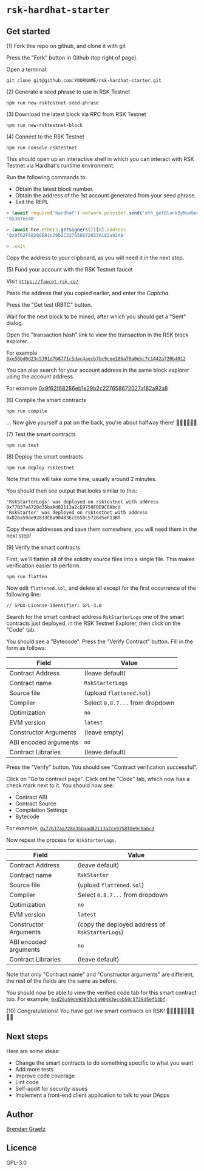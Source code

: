# `rsk-hardhat-starter`

## Get started

(1) Fork this repo on github, and clone it with git

Press the "Fork" button in Github (top right of page).

Open a terminal:

```shell
git clone git@github.com:YOURNAME/rsk-hardhat-starter.git
```

(2) Generate a seed phrase to use in RSK Testnet

```shell
npm run new-rsktestnet-seed-phrase
```

(3) Download the latest block via RPC from RSK Testnet

```shell
npm run new-rsktestnet-block
```

(4) Connect to the RSK Testnet

```shell
npm run console-rsktestnet
```

This should open up an interactive shell
in which you can interact with RSK Testnet
via Hardhat's runtime environment.

Run the following commands to:
- Obtain the latest block number.
- Obtain the address of the 1st account generated from your seed phrase.
- Exit the REPL

```js
> (await require('hardhat').network.provider.send('eth_getBlockByNumber', ['latest', false])).minimumGasPrice
'0x387ee40'

> (await hre.ethers.getSigners())[0].address
'0x9f62F68286EB1e29b2C227658672027A182a92A8'

> .exit
```

Copy the address to your clipboard,
as you will need it in the next step.

(5) Fund your account with the RSK Testnet faucet

Visit [`https://faucet.rsk.co/`](https://faucet.rsk.co/)

Paste the address that you copied earlier,
and enter the *Captcha*.

Press the "Get test tRBTC" button.

Wait for the next block to be mined,
after which you should get a "Sent" dialog.

Open the "transaction hash" link to view
the transaction in the RSK block explorer.

For example
[`0xe56bd0d23c5391d7b8771c5dac4aecb7bc9cee186a70a0ebc7c1442a720b4012`](https://explorer.testnet.rsk.co/tx/0xe56bd0d23c5391d7b8771c5dac4aecb7bc9cee186a70a0ebc7c1442a720b4012)

You can also search for your account address in the same block explorer using the account address.

For example
[0x9f62f68286eb1e29b2c227658672027a182a92a8](https://explorer.testnet.rsk.co/address/0x9f62f68286eb1e29b2c227658672027a182a92a8)

(6) Compile the smart contracts

```shell
npm run compile
```

... Now give yourself a pat on the back,
you're about halfway there!
🎉🎉🎉🎉🎉🎉

(7) Test the smart contracts

```shell
npm run test
```

(8) Deploy the smart contracts

```shell
npm run deploy-rsktestnet
```

Note that this will take some time,
usually around 2 minutes.

You should then see output that looks similar to this:

```text
'RskStarterLogs' was deployed on rsktestnet with address 0x77B37aA728d35baAd82113a2cE9758F0E9C0Abcd
'RskStarter' was deployed on rsktestnet with address 0xD26a59de92833CBa90483EcEb50c5728d5eF13Bf
```

Copy these addresses and save them somewhere,
you will need them in the next step!

(9) Verify the smart contracts

First, we'll flatten all of the solidity source files
into a single file.
This makes verification easier to perform.

```shell
npm run flatten
```

Now edit `flattened.sol`,
and delete all except for the first occurrence
of the following line:

```solidity
// SPDX-License-Identifier: GPL-3.0
```

Search for the smart contract address `RskStarterLogs`
one of the smart contracts just deployed,
in the RSK Testnet Explorer,
then click on the "Code" tab.

You should see a "Bytecode".
Press the "Verify Contract" button.
Fill in the form as follows:

| Field | Value |
|---|---|
| Contract Address | (leave default) |
| Contract name | `RskStarterLogs` |
| Source file | (upload `flattened.sol`) |
| Compiler | Select `0.8.7...` from dropdown |
| Optimization | `no` |
| EVM version | `latest` |
| Constructor Arguments | (leave empty) |
| ABI encoded arguments | `no` |
| Contract Libraries | (leave default) |

Press the "Verify" button.
You should see "Contract verification successful".

Click on "Go to contract page".
Click ont he "Code" tab, which now has a check mark next to it.
You should now see:
- Contract ABI
- Contract Source
- Compilation Settings
- Bytecode

For example,
[`0x77b37aa728d35baad82113a2ce9758f0e9c0abcd`](https://explorer.testnet.rsk.co/address/0x77b37aa728d35baad82113a2ce9758f0e9c0abcd?__ctab=Code).

Now repeat the process for `RskStarterLogs`.

| Field | Value |
|---|---|
| Contract Address | (leave default) |
| Contract name | `RskStarter` |
| Source file | (upload `flattened.sol`) |
| Compiler | Select `0.8.7...` from dropdown |
| Optimization | `no` |
| EVM version | `latest` |
| Constructor Arguments | (copy the deployed address of `RskStarterLogs`) |
| ABI encoded arguments | `no` |
| Contract Libraries | (leave default) |

Note that only "Contract name" and "Constructor arguments"
are different, the rest of the fields are the same as before.

You should now be able to view the verified code tab
for this smart contract too.
For example,
[`0xd26a59de92833cba90483eceb50c5728d5ef13bf`](https://explorer.testnet.rsk.co/address/0xd26a59de92833cba90483eceb50c5728d5ef13bf?__ctab=Code).

(10) Congratulations!
You have got live smart contracts on RSK!
🎉🎉🎉🎉🎉🎉🎉🎉🎉🎉

## Next steps

Here are some ideas:

- Change the smart contracts to do something specific to what you want
- Add more tests
- Improve code coverage
- Lint code
- Self-audit for security issues
- Implement a front-end client application to talk to your DApps

## Author

[Brendan Graetz](https://bguiz.com/)

## Licence

GPL-3.0

